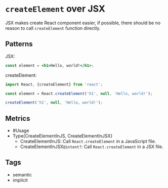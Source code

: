 # `createElement` over JSX

JSX makes create React component easier, if possible, there should be no reason to
call `createElement` function directly.

## Patterns

JSX:

```jsx
const element = <h1>Hello, world!</h1>;
```

createElement:

```js
import React, {createElement} from 'react';

const element = React.createElement('h1', null, 'Hello, world!');

createElement('h1', null, 'Hello, world!');
```

## Metrics

* #Usage
* Type{CreateElementInJS, CreateElementInJSX}
    * CreateElementInJS: Call `React.createElement` in a JavaScript file.
    * CreateElementInJSX`@intent?`: Call `React.createElement` in a JSX file.

## Tags

* semantic
* implicit
